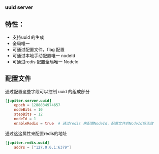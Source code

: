 ### uuid server 
## 特性：
- 支持uuid 的生成
- 全局唯一
- 可通过配置文件，flag 配置
- 可通过本地手动配置唯一 nodeId
- 可通过redis 配置全局唯一 NodeId

## 配置文件
通过配置这些字段可以控制 uuid 的组成部分
```toml
[jupiter.server.uuid]
    epoch = 1288834974657
    nodeBits = 10
    stepBits = 12
    nodeId = 1
    enableRedis = true  # 通过redis 来配置NodeId，配置文件的NodeId将无效
```

通过这这属性来配置redis的地址
```toml
[jupiter.redis.uuid]
    addrs = ["127.0.0.1:6379"]
```
